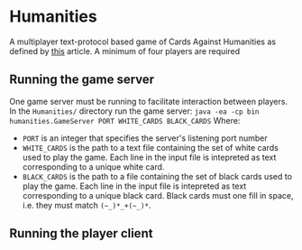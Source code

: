 # Humanities

A multiplayer text-protocol based game of Cards Against Humanities as defined by [this](https://www.wikihow.com/Play-Cards-Against-Humanity) article. A minimum of four players are required 

## Running the game server
One game server must be running to facilitate interaction between players. In the `Humanities/` directory run the game server:
```java -ea -cp bin humanities.GameServer PORT WHITE_CARDS BLACK_CARDS```
Where:
- `PORT` is an integer that specifies the server's listening port number
- `WHITE_CARDS` is the path to a text file containing the set of white cards used to play the game. Each line in the input file is intepreted as text corresponding to a unique white card.
- `BLACK_CARDS` is the path to a file containing the set of black cards used to play the game. Each line in the input file is intepreted as text corresponding to a unique black card. Black cards must one fill in space, i.e. they must match `(~_)*_+(~_)*`.

## Running the player client

